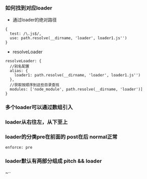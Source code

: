 ### 如何找到对应loader
- 通过loader的绝对路径
```
{
  test: /\.js$/,
  use: path.resolve(__dirname, 'loader', loader1.js'')
}
```
- resolveLoader
```
resolveLoader: {
  //别名配置
  alias: {
    loader1: path.resolve(__dirname, 'loader', loader1.js'')
  },
  //获取按顺序到这些目录查找
  modules: ['node_module', path.resolve(__dirname, 'loader')]
}
```

### 多个loader可以通过数组引入

### loader从右往左，从下至上

### loader的分类pre在前面的 post在后 normal正常
```
enforce: pre
```

### loader默认有两部分组成 pitch && loader
~··
